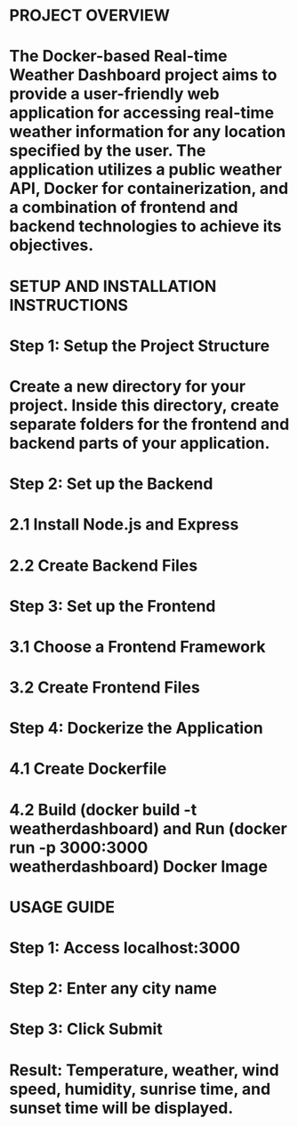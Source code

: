 # PROJECT OVERVIEW
# The Docker-based Real-time Weather Dashboard project aims to provide a user-friendly web application for accessing real-time weather information for any location specified by the user. The application utilizes a public weather API, Docker for containerization, and a combination of frontend and backend technologies to achieve its objectives.

# SETUP AND INSTALLATION INSTRUCTIONS
# Step 1: Setup the Project Structure
# Create a new directory for your project. Inside this directory, create separate folders for the frontend and backend parts of your application.
# Step 2: Set up the Backend
# 2.1 Install Node.js and Express
# 2.2 Create Backend Files
# Step 3: Set up the Frontend
# 3.1 Choose a Frontend Framework
# 3.2 Create Frontend Files
# Step 4: Dockerize the Application
# 4.1 Create Dockerfile
# 4.2 Build (docker build -t weatherdashboard) and Run (docker run -p 3000:3000 weatherdashboard) Docker Image

# USAGE GUIDE
# Step 1: Access localhost:3000
# Step 2: Enter any city name
# Step 3: Click Submit
# Result: Temperature, weather, wind speed, humidity, sunrise time, and sunset time will be displayed.
